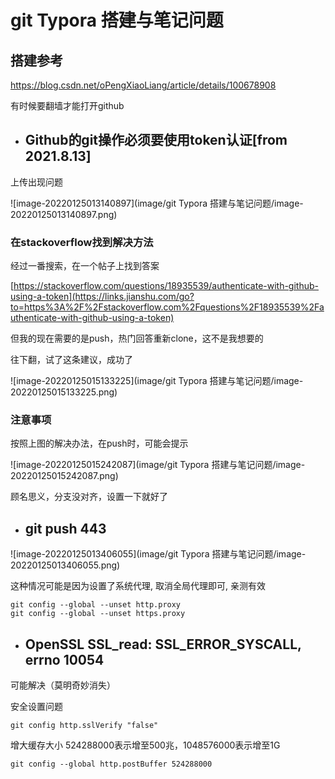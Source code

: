 # git  Typora  搭建与笔记问题



## 搭建参考

https://blog.csdn.net/oPengXiaoLiang/article/details/100678908

有时候要翻墙才能打开github



- ## Github的git操作必须要使用token认证[from 2021.8.13]

上传出现问题

![image-20220125013140897](image/git  Typora  搭建与笔记问题/image-20220125013140897.png)



### 在stackoverflow找到解决方法

经过一番搜索，在一个帖子上找到答案

[https://stackoverflow.com/questions/18935539/authenticate-with-github-using-a-token](https://links.jianshu.com/go?to=https%3A%2F%2Fstackoverflow.com%2Fquestions%2F18935539%2Fauthenticate-with-github-using-a-token)

但我的现在需要的是push，热门回答重新clone，这不是我想要的

往下翻，试了这条建议，成功了

![image-20220125015133225](image/git  Typora  搭建与笔记问题/image-20220125015133225.png)



### 注意事项

按照上图的解决办法，在push时，可能会提示

![image-20220125015242087](image/git  Typora  搭建与笔记问题/image-20220125015242087.png)

顾名思义，分支没对齐，设置一下就好了



- ##  git push 443

![image-20220125013406055](image/git  Typora  搭建与笔记问题/image-20220125013406055.png)

这种情况可能是因为设置了系统代理, 取消全局代理即可, 亲测有效

```
git config --global --unset http.proxy
git config --global --unset https.proxy
```



- ## OpenSSL SSL_read: SSL_ERROR_SYSCALL, errno 10054

可能解决（莫明奇妙消失）

安全设置问题

```text
git config http.sslVerify "false"
```



增大缓存大小
524288000表示增至500兆，1048576000表示增至1G

```text
git config --global http.postBuffer 524288000
```